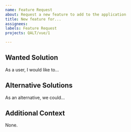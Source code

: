 ```yaml
---
name: Feature Request
about: Request a new feature to add to the application
title: New feature for...
assignees:
labels: Feature Request
projects: QALT/vue/1

---
```


## Wanted Solution

As a user, I would like to...

## Alternative Solutions

As an alternative, we could...

## Additional Context

None.
